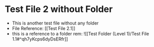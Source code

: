 # Test File 2 without Folder
* This is another test file without any folder
* File Reference: [[Test File 2.1]]
* this is a reference to a folder rem: ![[Test Folder (Level 1)/Test File 1.1#^qh7yKcps6dyDsERfr]]